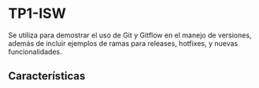 # TP1-ISW

Se utiliza para demostrar el uso de Git y Gitflow en el manejo de versiones, además de incluir ejemplos de ramas para releases, hotfixes, y nuevas funcionalidades.

## Características

